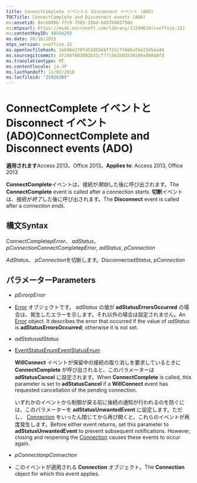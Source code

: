 ```yaml
---
title: ConnectComplete イベントと Disconnect イベント (ADO)
TOCTitle: ConnectComplete and Disconnect events (ADO)
ms:assetid: 8ecb080b-7fc9-7565-25bd-bd57b983750d
ms:mtpsurl: https://msdn.microsoft.com/library/JJ249629(v=office.15)
ms:contentKeyID: 48546293
ms.date: 09/18/2015
mtps_version: v=office.15
ms.openlocfilehash: 3ab98e270fd52d656bf722c7f666afbe22d5ea44
ms.sourcegitcommit: d7248f803002b31cf7fc561b03530199a9b0a8fd
ms.translationtype: MT
ms.contentlocale: ja-JP
ms.lasthandoff: 11/02/2018
ms.locfileid: "25926305"
---
```

# <a name="connectcomplete-and-disconnect-events-ado"></a><span data-ttu-id="ba352-102">ConnectComplete イベントと Disconnect イベント (ADO)</span><span class="sxs-lookup"><span data-stu-id="ba352-102">ConnectComplete and Disconnect events (ADO)</span></span>


<span data-ttu-id="ba352-103">**適用されます**Access 2013、Office 2013。</span><span class="sxs-lookup"><span data-stu-id="ba352-103">**Applies to**: Access 2013, Office 2013</span></span>

<span data-ttu-id="ba352-104">**ConnectComplete**イベントは、接続が*開始*した後に呼び出されます。</span><span class="sxs-lookup"><span data-stu-id="ba352-104">The **ConnectComplete** event is called after a connection *starts*.</span></span> <span data-ttu-id="ba352-105">**切断**イベントは、接続が*終了*した後に呼び出されます。</span><span class="sxs-lookup"><span data-stu-id="ba352-105">The **Disconnect** event is called after a connection *ends*.</span></span>

## <a name="syntax"></a><span data-ttu-id="ba352-106">構文</span><span class="sxs-lookup"><span data-stu-id="ba352-106">Syntax</span></span>

<span data-ttu-id="ba352-107">ConnectComplete*pError*、 *adStatus*、 *pConnection*</span><span class="sxs-lookup"><span data-stu-id="ba352-107">ConnectComplete*pError*, *adStatus*, *pConnection*</span></span>

<span data-ttu-id="ba352-108">*AdStatus*、 *pConnection*を切断します。</span><span class="sxs-lookup"><span data-stu-id="ba352-108">Disconnect*adStatus*, *pConnection*</span></span>

## <a name="parameters"></a><span data-ttu-id="ba352-109">パラメーター</span><span class="sxs-lookup"><span data-stu-id="ba352-109">Parameters</span></span>

  - <span data-ttu-id="ba352-110">*pError*</span><span class="sxs-lookup"><span data-stu-id="ba352-110">*pError*</span></span>

  - <span data-ttu-id="ba352-p102">[Error](error-object-ado.md) オブジェクトです。 *adStatus* の値が **adStatusErrorsOccurred** の場合は、発生したエラーを示します。それ以外の場合は設定されません。</span><span class="sxs-lookup"><span data-stu-id="ba352-p102">An [Error](error-object-ado.md) object. It describes the error that occurred if the value of *adStatus* is **adStatusErrorsOccurred**; otherwise it is not set.</span></span>

  - <span data-ttu-id="ba352-113">*adStatus*</span><span class="sxs-lookup"><span data-stu-id="ba352-113">*adStatus*</span></span>

  - [<span data-ttu-id="ba352-114">EventStatusEnum</span><span class="sxs-lookup"><span data-stu-id="ba352-114">EventStatusEnum</span></span>](eventstatusenum.md)
    
    <span data-ttu-id="ba352-115">**WillConnect** イベントが保留中の接続の取り消しを要求しているときに **ConnectComplete** が呼び出されると、このパラメーターは **adStatusCancel** に設定されます。</span><span class="sxs-lookup"><span data-stu-id="ba352-115">When **ConnectComplete** is called, this parameter is set to **adStatusCancel** if a **WillConnect** event has requested cancellation of the pending connection.</span></span>
    
    <span data-ttu-id="ba352-p103">いずれかのイベントから制御が戻る前に後続の通知が行われるのを防ぐには、このパラメーターを **adStatusUnwantedEvent** に設定します。ただし、 [Connection](connection-object-ado.md) をいったん閉じてから再び開くと、これらのイベントが再度発生します。</span><span class="sxs-lookup"><span data-stu-id="ba352-p103">Before either event returns, set this parameter to **adStatusUnwantedEvent** to prevent subsequent notifications. However, closing and reopening the [Connection](connection-object-ado.md) causes these events to occur again.</span></span>

  - <span data-ttu-id="ba352-118">*pConnection*</span><span class="sxs-lookup"><span data-stu-id="ba352-118">*pConnection*</span></span>

  - <span data-ttu-id="ba352-119">このイベントが適用される **Connection** オブジェクト。</span><span class="sxs-lookup"><span data-stu-id="ba352-119">The **Connection** object for which this event applies.</span></span>

